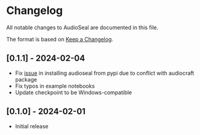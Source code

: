 # Changelog

All notable changes to AudioSeal are documented in this file.

The format is based on [Keep a Changelog](http://keepachangelog.com/en/1.0.0/).

## [0.1.1] - 2024-02-04

- Fix [issue](https://github.com/facebookresearch/audioseal/issues/7) in installing audioseal from pypi due to conflict with audiocraft package
- Fix typos in example notebooks
- Update checkpoint to be Windows-compatible

## [0.1.0] - 2024-02-01

- Initial release
